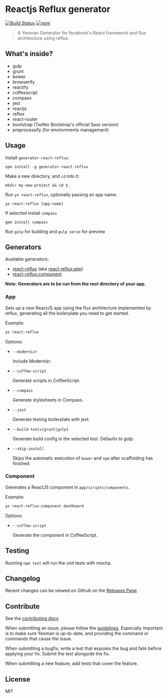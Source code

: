 # Reactjs Reflux generator
[![Build Status](http://img.shields.io/travis/TFaga/generator-react-reflux/master.svg?style=flat)](https://travis-ci.org/TFaga/generator-react-reflux) [![npm](http://img.shields.io/npm/v/generator-react-reflux.svg?style=flat)](https://www.npmjs.com/package/generator-react-reflux)

> A Yeoman Generator for facebook's React framework and flux architecture using reflux.


## What's inside?

* gulp
* grunt
* bower
* browserify
* reactify
* coffeescript
* compass
* jest
* reactjs
* reflux
* react-router
* bootstrap (Twitter Bootstrap's official Sass version)
* preprocessify (for environments management)

## Usage

Install `generator-react-reflux`:
```
npm install -g generator-react-reflux
```

Make a new directory, and `cd` into it:
```
mkdir my-new-project && cd $_
```

Run `yo react-reflux`, optionally passing an app name:
```
yo react-reflux [app-name]
```

If selected install `compass`
```
gem install compass
```

Run `gulp` for building and `gulp serve` for preview

## Generators

Available generators:

* [react-reflux](#app) (aka [react-reflux:app](#app))
* [react-reflux:component](#component)

**Note: Generators are to be run from the root directory of your app.**

### App

Sets up a new ReactJS app using the flux architecture implemented by reflux, generating all the boilerplate you need to get started.

Example:
```bash
yo react-reflux
```

Options:

* `--modernizr`
	
	Include Modernizr.

* `--coffee-script`
	
	Generate scripts in CoffeeScript.

* `--compass`
	
	Generate stylesheets in Compass.

* `--jest`
	
	Generate testing boilerplate with jest.

* `--build-tool=[grunt|gulp]`
  
  Generate build config in the selected tool. Defaults to gulp.

* `--skip-install`

  Skips the automatic execution of `bower` and `npm` after
  scaffolding has finished.

### Component

Generates a ReactJS component in `app/scripts/components`.

Example:
```bash
yo react-reflux:component dashboard
```

Options:

* `--coffee-script`
  
  Generate the component in CoffeeScript.

## Testing

Running `npm test` will run the unit tests with mocha.

## Changelog

Recent changes can be viewed on Github on the [Releases Page](https://github.com/tfaga/generator-react-reflux/releases)

## Contribute

See the [contributing docs](https://github.com/yeoman/yeoman/blob/master/contributing.md)

When submitting an issue, please follow the [guidelines](https://github.com/yeoman/yeoman/blob/master/contributing.md#issue-submission). Especially important is to make sure Yeoman is up-to-date, and providing the command or commands that cause the issue.

When submitting a bugfix, write a test that exposes the bug and fails before applying your fix. Submit the test alongside the fix.

When submitting a new feature, add tests that cover the feature.

## License

MIT
